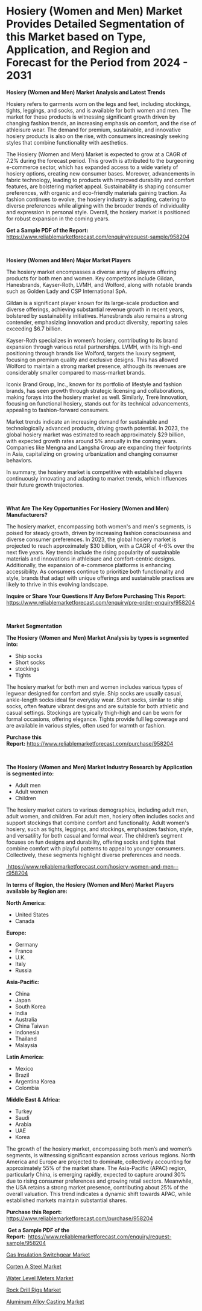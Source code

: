 <p><h1>Hosiery (Women and Men) Market Provides Detailed Segmentation of this Market based on Type, Application, and Region and Forecast for the Period from 2024 - 2031</h1></p><p><strong>Hosiery (Women and Men) Market Analysis and Latest Trends</strong></p>
<p><p>Hosiery refers to garments worn on the legs and feet, including stockings, tights, leggings, and socks, and is available for both women and men. The market for these products is witnessing significant growth driven by changing fashion trends, an increasing emphasis on comfort, and the rise of athleisure wear. The demand for premium, sustainable, and innovative hosiery products is also on the rise, with consumers increasingly seeking styles that combine functionality with aesthetics. </p><p>The Hosiery (Women and Men) Market is expected to grow at a CAGR of 7.2% during the forecast period. This growth is attributed to the burgeoning e-commerce sector, which has expanded access to a wide variety of hosiery options, creating new consumer bases. Moreover, advancements in fabric technology, leading to products with improved durability and comfort features, are bolstering market appeal. Sustainability is shaping consumer preferences, with organic and eco-friendly materials gaining traction. As fashion continues to evolve, the hosiery industry is adapting, catering to diverse preferences while aligning with the broader trends of individuality and expression in personal style. Overall, the hosiery market is positioned for robust expansion in the coming years.</p></p>
<p><strong>Get a Sample PDF of the Report:&nbsp;</strong> <a href="https://www.reliablemarketforecast.com/enquiry/request-sample/958204?utm_campaign=1134&utm_medium=2&utm_source=Github&utm_content=ia&utm_term=03122024&utm_id=hosiery-women-and-men">https://www.reliablemarketforecast.com/enquiry/request-sample/958204</a></p>
<p>&nbsp;</p>
<p><strong>Hosiery (Women and Men) Major Market Players</strong></p>
<p><p>The hosiery market encompasses a diverse array of players offering products for both men and women. Key competitors include Gildan, Hanesbrands, Kayser-Roth, LVMH, and Wolford, along with notable brands such as Golden Lady and CSP International SpA.</p><p>Gildan is a significant player known for its large-scale production and diverse offerings, achieving substantial revenue growth in recent years, bolstered by sustainability initiatives. Hanesbrands also remains a strong contender, emphasizing innovation and product diversity, reporting sales exceeding $6.7 billion. </p><p>Kayser-Roth specializes in women’s hosiery, contributing to its brand expansion through various retail partnerships. LVMH, with its high-end positioning through brands like Wolford, targets the luxury segment, focusing on premium quality and exclusive designs. This has allowed Wolford to maintain a strong market presence, although its revenues are considerably smaller compared to mass-market brands.</p><p>Iconix Brand Group, Inc., known for its portfolio of lifestyle and fashion brands, has seen growth through strategic licensing and collaborations, making forays into the hosiery market as well. Similarly, Trerè Innovation, focusing on functional hosiery, stands out for its technical advancements, appealing to fashion-forward consumers.</p><p>Market trends indicate an increasing demand for sustainable and technologically advanced products, driving growth potential. In 2023, the global hosiery market was estimated to reach approximately $29 billion, with expected growth rates around 5% annually in the coming years. Companies like Mengna and Langsha Group are expanding their footprints in Asia, capitalizing on growing urbanization and changing consumer behaviors.</p><p>In summary, the hosiery market is competitive with established players continuously innovating and adapting to market trends, which influences their future growth trajectories.</p></p>
<p>&nbsp;</p>
<p><strong>What Are The Key Opportunities For Hosiery (Women and Men) Manufacturers?</strong></p>
<p><p>The hosiery market, encompassing both women's and men's segments, is poised for steady growth, driven by increasing fashion consciousness and diverse consumer preferences. In 2023, the global hosiery market is projected to reach approximately $30 billion, with a CAGR of 4-6% over the next five years. Key trends include the rising popularity of sustainable materials and innovations in athleisure and comfort-centric designs. Additionally, the expansion of e-commerce platforms is enhancing accessibility. As consumers continue to prioritize both functionality and style, brands that adapt with unique offerings and sustainable practices are likely to thrive in this evolving landscape.</p></p>
<p><strong>Inquire or Share Your Questions If Any Before Purchasing This Report:</strong> <a href="https://www.reliablemarketforecast.com/enquiry/pre-order-enquiry/958204?utm_campaign=1134&utm_medium=2&utm_source=Github&utm_content=ia&utm_term=03122024&utm_id=hosiery-women-and-men">https://www.reliablemarketforecast.com/enquiry/pre-order-enquiry/958204</a></p>
<p>&nbsp;</p>
<p><strong>Market Segmentation</strong></p>
<p><strong>The Hosiery (Women and Men) Market Analysis by types is segmented into:</strong></p>
<p><ul><li>Ship socks</li><li>Short socks</li><li>stockings</li><li>Tights</li></ul></p>
<p><p>The hosiery market for both men and women includes various types of legwear designed for comfort and style. Ship socks are usually casual, ankle-length socks ideal for everyday wear. Short socks, similar to ship socks, often feature vibrant designs and are suitable for both athletic and casual settings. Stockings are typically thigh-high and can be worn for formal occasions, offering elegance. Tights provide full leg coverage and are available in various styles, often used for warmth or fashion.</p></p>
<p><strong>Purchase this Report:&nbsp;</strong><a href="https://www.reliablemarketforecast.com/purchase/958204?utm_campaign=1134&utm_medium=2&utm_source=Github&utm_content=ia&utm_term=03122024&utm_id=hosiery-women-and-men">https://www.reliablemarketforecast.com/purchase/958204</a></p>
<p>&nbsp;</p>
<p><strong>The Hosiery (Women and Men) Market Industry Research by Application is segmented into:</strong></p>
<p><ul><li>Adult men</li><li>Adult women</li><li>Children</li></ul></p>
<p><p>The hosiery market caters to various demographics, including adult men, adult women, and children. For adult men, hosiery often includes socks and support stockings that combine comfort and functionality. Adult women's hosiery, such as tights, leggings, and stockings, emphasizes fashion, style, and versatility for both casual and formal wear. The children’s segment focuses on fun designs and durability, offering socks and tights that combine comfort with playful patterns to appeal to younger consumers. Collectively, these segments highlight diverse preferences and needs.</p></p>
<p><a href="https://www.reliablemarketforecast.com/hosiery-women-and-men--r958204?utm_campaign=1134&utm_medium=2&utm_source=Github&utm_content=ia&utm_term=03122024&utm_id=hosiery-women-and-men">&nbsp;https://www.reliablemarketforecast.com/hosiery-women-and-men--r958204</a></p>
<p><strong>In terms of Region, the Hosiery (Women and Men) Market Players available by Region are:</strong></p>
<p>
    <p> <strong> North America: </strong>
        <ul>
            <li>United States</li>
            <li>Canada</li>
        </ul>
        </p> 
    <p> <strong> Europe: </strong>
        <ul>
            <li>Germany</li>
            <li>France</li>
            <li>U.K.</li>
            <li>Italy</li>
            <li>Russia</li>
        </ul>
        </p> 
    <p> <strong> Asia-Pacific: </strong>
        <ul>
            <li>China</li>
            <li>Japan</li>
            <li>South Korea</li>
            <li>India</li>
            <li>Australia</li>
            <li>China Taiwan</li>
            <li>Indonesia</li>
            <li>Thailand</li>
            <li>Malaysia</li>
        </ul>
        </p> 
    <p> <strong> Latin America: </strong>
        <ul>
            <li>Mexico</li>
            <li>Brazil</li>
            <li>Argentina Korea</li>
            <li>Colombia</li>
        </ul>
        </p> 
    <p> <strong> Middle East & Africa: </strong>
        <ul>
            <li>Turkey</li>
            <li>Saudi</li>
            <li>Arabia</li>
            <li>UAE</li>
            <li>Korea</li>
        </ul>
    </p>
    </p>
<p><p>The growth of the hosiery market, encompassing both men’s and women’s segments, is witnessing significant expansion across various regions. North America and Europe are projected to dominate, collectively accounting for approximately 55% of the market share. The Asia-Pacific (APAC) region, particularly China, is emerging rapidly, expected to capture around 30% due to rising consumer preferences and growing retail sectors. Meanwhile, the USA retains a strong market presence, contributing about 25% of the overall valuation. This trend indicates a dynamic shift towards APAC, while established markets maintain substantial shares.</p></p>
<p><strong>Purchase this Report: </strong><a href="https://www.reliablemarketforecast.com/purchase/958204?utm_campaign=1134&utm_medium=2&utm_source=Github&utm_content=ia&utm_term=03122024&utm_id=hosiery-women-and-men">https://www.reliablemarketforecast.com/purchase/958204</a></p>
<p>&nbsp;<strong>Get a Sample PDF of the Report:&nbsp;&nbsp;</strong><a href="https://www.reliablemarketforecast.com/enquiry/request-sample/958204?utm_campaign=1134&utm_medium=2&utm_source=Github&utm_content=ia&utm_term=03122024&utm_id=hosiery-women-and-men">https://www.reliablemarketforecast.com/enquiry/request-sample/958204</a></p>
<p><strong></strong></p>
<p><p><a href="https://www.linkedin.com/pulse/gas-insulation-switchgear-market-global-trends-forecast-2024-wrmqe?utm_campaign=1134&utm_medium=2&utm_source=Github&utm_content=ia&utm_term=03122024&utm_id=hosiery-women-and-men">Gas Insulation Switchgear Market</a></p><p><a href="https://www.linkedin.com/pulse/global-corten-steel-market-trends-analysis-future-growth-prospects-6goic?utm_campaign=1134&utm_medium=2&utm_source=Github&utm_content=ia&utm_term=03122024&utm_id=hosiery-women-and-men">Corten A Steel Market</a></p><p><a href="https://issuu.com/reportprime-2/docs/water-level-meters-market-size-2030.pptx?utm_campaign=1134&utm_medium=2&utm_source=Github&utm_content=ia&utm_term=03122024&utm_id=hosiery-women-and-men">Water Level Meters Market</a></p><p><a href="https://issuu.com/reportprime-2/docs/rock-drill-rigs-market-size-2030.pptx?utm_campaign=1134&utm_medium=2&utm_source=Github&utm_content=ia&utm_term=03122024&utm_id=hosiery-women-and-men">Rock Drill Rigs Market</a></p><p><a href="https://www.linkedin.com/pulse/aluminum-alloy-casting-market-outlook-share-analysis-growth-cfnfc?utm_campaign=1134&utm_medium=2&utm_source=Github&utm_content=ia&utm_term=03122024&utm_id=hosiery-women-and-men">Aluminum Alloy Casting Market</a></p></p>